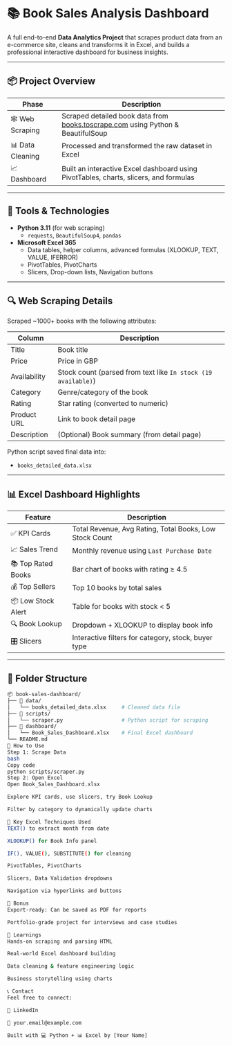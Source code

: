 # 📚 Book Sales Analysis Dashboard

A full end-to-end **Data Analytics Project** that scrapes product data from an e-commerce site, cleans and transforms it in Excel, and builds a professional interactive dashboard for business insights.

---

## 📦 Project Overview

| Phase | Description |
|-------|-------------|
| 🕸️ Web Scraping | Scraped detailed book data from [books.toscrape.com](http://books.toscrape.com) using Python & BeautifulSoup |
| 📊 Data Cleaning | Processed and transformed the raw dataset in Excel |
| 📈 Dashboard | Built an interactive Excel dashboard using PivotTables, charts, slicers, and formulas |

---

## 🧰 Tools & Technologies

- **Python 3.11** (for web scraping)
  - `requests`, `BeautifulSoup4`, `pandas`
- **Microsoft Excel 365**
  - Data tables, helper columns, advanced formulas (XLOOKUP, TEXT, VALUE, IFERROR)
  - PivotTables, PivotCharts
  - Slicers, Drop-down lists, Navigation buttons

---

## 🔍 Web Scraping Details

Scraped ~1000+ books with the following attributes:

| Column | Description |
|--------|-------------|
| Title | Book title |
| Price | Price in GBP |
| Availability | Stock count (parsed from text like `In stock (19 available)`) |
| Category | Genre/category of the book |
| Rating | Star rating (converted to numeric) |
| Product URL | Link to book detail page |
| Description | (Optional) Book summary (from detail page) |

Python script saved final data into:

- `books_detailed_data.xlsx`

---

## 📊 Excel Dashboard Highlights

| Feature | Description |
|--------|-------------|
| ✅ KPI Cards | Total Revenue, Avg Rating, Total Books, Low Stock Count |
| 📈 Sales Trend | Monthly revenue using `Last Purchase Date` |
| 📚 Top Rated Books | Bar chart of books with rating ≥ 4.5 |
| 💰 Top Sellers | Top 10 books by total sales |
| 📦 Low Stock Alert | Table for books with stock < 5 |
| 🔍 Book Lookup | Dropdown + XLOOKUP to display book info |
| 🎛️ Slicers | Interactive filters for category, stock, buyer type |

---

## 📁 Folder Structure

```bash
📦 book-sales-dashboard/
├── 📁 data/
│   └── books_detailed_data.xlsx     # Cleaned data file
├── 📁 scripts/
│   └── scraper.py                   # Python script for scraping
├── 📁 dashboard/
│   └── Book_Sales_Dashboard.xlsx    # Final Excel dashboard
└── README.md
🚀 How to Use
Step 1: Scrape Data
bash
Copy code
python scripts/scraper.py
Step 2: Open Excel
Open Book_Sales_Dashboard.xlsx

Explore KPI cards, use slicers, try Book Lookup

Filter by category to dynamically update charts

📌 Key Excel Techniques Used
TEXT() to extract month from date

XLOOKUP() for Book Info panel

IF(), VALUE(), SUBSTITUTE() for cleaning

PivotTables, PivotCharts

Slicers, Data Validation dropdowns

Navigation via hyperlinks and buttons

📎 Bonus
Export-ready: Can be saved as PDF for reports

Portfolio-grade project for interviews and case studies

🧠 Learnings
Hands-on scraping and parsing HTML

Real-world Excel dashboard building

Data cleaning & feature engineering logic

Business storytelling using charts

📞 Contact
Feel free to connect:

💼 LinkedIn

📧 your.email@example.com

Built with 💻 Python + 📊 Excel by [Your Name]